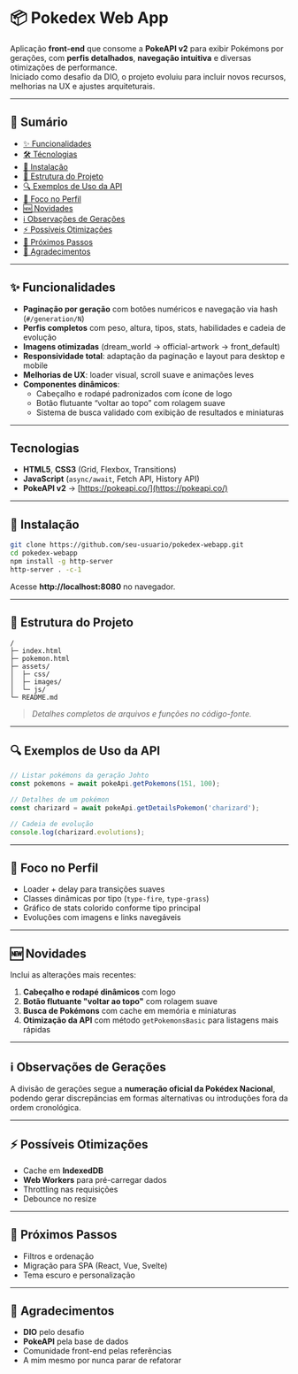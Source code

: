 # 📦 Pokedex Web App

Aplicação **front-end** que consome a **PokeAPI v2** para exibir Pokémons por gerações, com **perfis detalhados**, **navegação intuitiva** e diversas otimizações de performance.  
Iniciado como desafio da DIO, o projeto evoluiu para incluir novos recursos, melhorias na UX e ajustes arquiteturais.

---

## 📑 Sumário
- [✨ Funcionalidades](#✨-funcionalidades)  
- [🛠️ Técnologias](#tecnologias)
- [🚀 Instalação](#🚀-instalação)  
- [📂 Estrutura do Projeto](#📂-estrutura-do-projeto)  
- [🔍 Exemplos de Uso da API](#🔍-exemplos-de-uso-da-api)  
- [🎨 Foco no Perfil](#🎨-foco-no-perfil)  
- [🆕 Novidades](#🆕-novidades)  
- [ℹ️ Observações de Gerações](#ℹ️-observações-de-gerações)  
- [⚡ Possíveis Otimizações](#⚡-possíveis-otimizações)  
- [📌 Próximos Passos](#📌-próximos-passos)  
- [🙏 Agradecimentos](#🙏-agradecimentos)  

---

## ✨ Funcionalidades
- **Paginação por geração** com botões numéricos e navegação via hash (`#/generation/N`)  
- **Perfis completos** com peso, altura, tipos, stats, habilidades e cadeia de evolução  
- **Imagens otimizadas** (dream_world → official-artwork → front_default)  
- **Responsividade total**: adaptação da paginação e layout para desktop e mobile  
- **Melhorias de UX**: loader visual, scroll suave e animações leves  
- **Componentes dinâmicos**:  
  - Cabeçalho e rodapé padronizados com ícone de logo  
  - Botão flutuante “voltar ao topo” com rolagem suave  
  - Sistema de busca validado com exibição de resultados e miniaturas  

---

## Tecnologias
- **HTML5**, **CSS3** (Grid, Flexbox, Transitions)  
- **JavaScript** (`async/await`, Fetch API, History API)  
- **PokeAPI v2** → [https://pokeapi.co/](https://pokeapi.co/)  

---

## 🚀 Instalação
```bash
git clone https://github.com/seu-usuario/pokedex-webapp.git
cd pokedex-webapp
npm install -g http-server
http-server . -c-1
```
Acesse **http://localhost:8080** no navegador.

---

## 📂 Estrutura do Projeto
```
/
├─ index.html
├─ pokemon.html
├─ assets/
│  ├─ css/
│  ├─ images/
│  └─ js/
└─ README.md
```
> *Detalhes completos de arquivos e funções no código-fonte.*

---

## 🔍 Exemplos de Uso da API
```js
// Listar pokémons da geração Johto
const pokemons = await pokeApi.getPokemons(151, 100);

// Detalhes de um pokémon
const charizard = await pokeApi.getDetailsPokemon('charizard');

// Cadeia de evolução
console.log(charizard.evolutions);
```

---

## 🎨 Foco no Perfil
- Loader + delay para transições suaves  
- Classes dinâmicas por tipo (`type-fire`, `type-grass`)  
- Gráfico de stats colorido conforme tipo principal  
- Evoluções com imagens e links navegáveis  

---

## 🆕 Novidades
Inclui as alterações mais recentes:
1. **Cabeçalho e rodapé dinâmicos** com logo  
2. **Botão flutuante "voltar ao topo"** com rolagem suave  
3. **Busca de Pokémons** com cache em memória e miniaturas  
4. **Otimização da API** com método `getPokemonsBasic` para listagens mais rápidas  

---

## ℹ️ Observações de Gerações
A divisão de gerações segue a **numeração oficial da Pokédex Nacional**, podendo gerar discrepâncias em formas alternativas ou introduções fora da ordem cronológica.

---

## ⚡ Possíveis Otimizações
- Cache em **IndexedDB**  
- **Web Workers** para pré-carregar dados  
- Throttling nas requisições  
- Debounce no resize  

---

## 📌 Próximos Passos
- Filtros e ordenação  
- Migração para SPA (React, Vue, Svelte)  
- Tema escuro e personalização  

---

## 🙏 Agradecimentos
- **DIO** pelo desafio  
- **PokeAPI** pela base de dados  
- Comunidade front-end pelas referências  
- A mim mesmo por nunca parar de refatorar  
